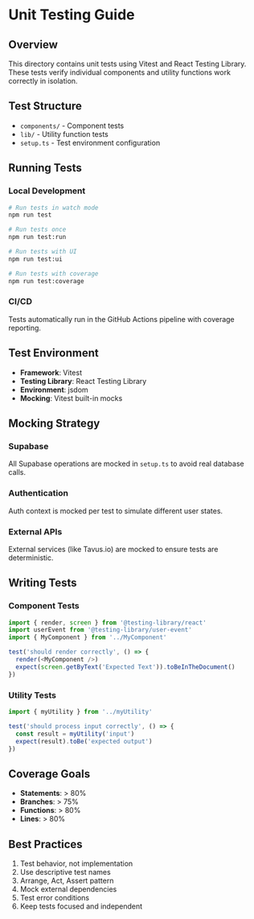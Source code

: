 # Unit Testing Guide

## Overview

This directory contains unit tests using Vitest and React Testing Library. These tests verify individual components and utility functions work correctly in isolation.

## Test Structure

- `components/` - Component tests
- `lib/` - Utility function tests
- `setup.ts` - Test environment configuration

## Running Tests

### Local Development
```bash
# Run tests in watch mode
npm run test

# Run tests once
npm run test:run

# Run tests with UI
npm run test:ui

# Run tests with coverage
npm run test:coverage
```

### CI/CD
Tests automatically run in the GitHub Actions pipeline with coverage reporting.

## Test Environment

- **Framework**: Vitest
- **Testing Library**: React Testing Library
- **Environment**: jsdom
- **Mocking**: Vitest built-in mocks

## Mocking Strategy

### Supabase
All Supabase operations are mocked in `setup.ts` to avoid real database calls.

### Authentication
Auth context is mocked per test to simulate different user states.

### External APIs
External services (like Tavus.io) are mocked to ensure tests are deterministic.

## Writing Tests

### Component Tests
```typescript
import { render, screen } from '@testing-library/react'
import userEvent from '@testing-library/user-event'
import { MyComponent } from '../MyComponent'

test('should render correctly', () => {
  render(<MyComponent />)
  expect(screen.getByText('Expected Text')).toBeInTheDocument()
})
```

### Utility Tests
```typescript
import { myUtility } from '../myUtility'

test('should process input correctly', () => {
  const result = myUtility('input')
  expect(result).toBe('expected output')
})
```

## Coverage Goals

- **Statements**: > 80%
- **Branches**: > 75%
- **Functions**: > 80%
- **Lines**: > 80%

## Best Practices

1. Test behavior, not implementation
2. Use descriptive test names
3. Arrange, Act, Assert pattern
4. Mock external dependencies
5. Test error conditions
6. Keep tests focused and independent